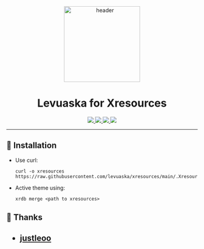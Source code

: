 <div align="center">
    <img src="https://github.com/levuaska.png" height="200" alt="header"/>
    <h1>Levuaska for Xresources</h1>
    <p></p>
    <a href="https://github.com/levuaska/xresources/stargazers">
        <img src="https://img.shields.io/github/stars/levuaska/xresources?colorA=0f0f17&colorB=%23afbea2&style=for-the-badge">
    </a>
    <a href="https://github.com/levuaska/xresources/network/members/">
        <img src="https://badges.pufler.dev/updated/levuaska/xresources?style=for-the-badge&color=e4c9af&logoColor=white&labelColor=0f0f17">
    <a href="https://github.com/levuaska/xresources">
    	<img src="https://img.shields.io/github/repo-size/levuaska/xresources?colorA=0f0f17&colorB=%23b5e8e0&label=size&style=for-the-badge">
    </a>
    <a href="https://github.com/levuaska/xresources/blob/main/LICENSE">
    	<img src="https://img.shields.io/github/license/levuaska/xresources?colorA=0f0f17&colorB=%23d78787&style=for-the-badge&logoColor=white">
    </a>
</div>
<hr>

<h2>🔎 Installation</h2>
  
- Use curl:
  ```
  curl -o xresources https://raw.githubusercontent.com/levuaska/xresources/main/.Xresources
  ```

- Active theme using: 
  ```
  xrdb merge <path to xresources>
  ```
  
<h2>💜 Thanks<h2>

- [justleoo](https://github.com/justleoo)
